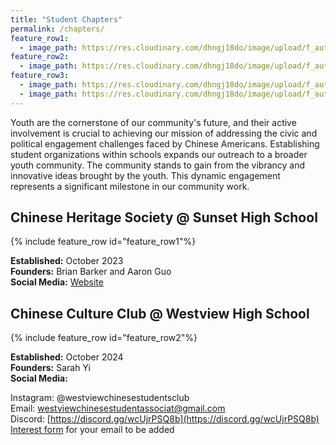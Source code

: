 ```yaml
---
title: "Student Chapters"
permalink: /chapters/
feature_row1:
  - image_path: https://res.cloudinary.com/dhngj18do/image/upload/f_auto,q_auto/v1/images/activities/sunset_chs
feature_row2:
  - image_path: https://res.cloudinary.com/dhngj18do/image/upload/f_auto,q_auto/v1/images/activities/westview_ccc.png
feature_row3:
  - image_path: https://res.cloudinary.com/dhngj18do/image/upload/f_auto,q_auto/v1/images/activities/apano-logo
  - image_path: https://res.cloudinary.com/dhngj18do/image/upload/f_auto,q_auto/v1/images/activities/derose
---
```


Youth are the cornerstone of our community's future, and their active involvement is crucial to achieving our mission of addressing the civic and political engagement challenges faced by Chinese Americans. Establishing student organizations within schools expands our outreach to a broader youth community. The community stands to gain from the vibrancy and innovative ideas brought by the youth. This dynamic engagement represents a significant milestone in our community work.

## Chinese Heritage Society @ Sunset High School

{% include feature_row id="feature_row1"%}

**Established:** October 2023  
**Founders:** Brian Barker and Aaron Guo  
**Social Media:** [Website](https://sites.google.com/view/sunsetchs/home)  

## Chinese Culture Club @ Westview High School

{% include feature_row id="feature_row2"%}

**Established:** October 2024  
**Founders:** Sarah Yi  
**Social Media:**

Instagram: @westviewchinesestudentsclub  
Email: westviewchinesestudentassociat@gmail.com  
Discord: [https://discord.gg/wcUjrPSQ8b](https://discord.gg/wcUjrPSQ8b)  
[Interest form](https://forms.gle/xf2gZFJhU3WvzvQFA) for your email to be added  
